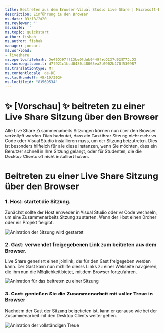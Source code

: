 ```yaml
---
title: Beitreten aus dem Browser-Visual Studio Live Share | Microsoft-Dokumentation
description: Einführung in den Browser
ms.date: 03/18/2020
ms.reviewer: ''
ms.suite: ''
ms.topic: quickstart
author: fishah
ms.author: fishah
manager: joncart
ms.workload:
- liveshare
ms.openlocfilehash: 5e485397ff23be0fdab8449fad6237d829775c55
ms.sourcegitcommit: d7f923c1bcd0430b48065ea2c0902b470f530987
ms.translationtype: MT
ms.contentlocale: de-DE
ms.lasthandoff: 05/19/2020
ms.locfileid: "83569534"
---
```

<!--
Copyright &copy; Microsoft Corporation
All rights reserved.
Creative Commons Attribution 4.0 License (International): https://creativecommons.org/licenses/by/4.0/legalcode
-->

# <a name="preview-joining-a-live-share-session-from-the-browser"></a>✨ [Vorschau] ✨ beitreten zu einer Live Share Sitzung über den Browser

Alle Live Share Zusammenarbeits Sitzungen können nun über den Browser verknüpft werden. Dies bedeutet, dass ein Gast ihrer Sitzung nicht mehr vs Code oder Visual Studio installieren muss, um der Sitzung beizutreten. Dies ist besonders hilfreich für alle diese Instanzen, wenn Sie möchten, dass ein Benutzer schnell in Ihre Sitzung gelangt, oder für Studenten, die die Desktop Clients oft nicht installiert haben.


# <a name="how-to-join-a-live-share-session-from-the-browser"></a>Beitreten zu einer Live Share Sitzung über den Browser 

### <a name="1-host-starts-session"></a>1. Host: startet die Sitzung. 
Zunächst sollte der Host entweder in Visual Studio oder vs Code wechseln, um eine Zusammenarbeits Sitzung zu starten. Wenn der Host einen Ordner oder ein Projekt freigibt.

![Animation der Sitzung wird gestartet](https://user-images.githubusercontent.com/51928518/76938928-b814e300-68b4-11ea-923e-cefabd4688c6.gif)

### <a name="2-guest-uses-shared-link-to-join-from-browser"></a>2. Gast: verwendet freigegebenen Link zum beitreten aus dem Browser. 
Live Share generiert einen joinlink, der für den Gast freigegeben werden kann. Der Gast kann nun mithilfe dieses Links zu einer Webseite navigieren, die ihm nun die Möglichkeit bietet, mit dem Browser fortzufahren.

![Animation für das beitreten zu einer Sitzung](https://user-images.githubusercontent.com/51928518/76941137-b8af7880-68b8-11ea-8228-41fdf4afd3ef.gif)

### <a name="3-guest-enjoys-full-fidelity-collaboration-experience-from-browser"></a>3. Gast: genießen Sie die Zusammenarbeit mit voller Treue in Browser 
Nachdem der Gast der Sitzung beigetreten ist, kann er genauso wie bei der Zusammenarbeit mit den Desktop Clients weiter gehen.

![Animation der vollständigen Treue](https://user-images.githubusercontent.com/51928518/76942009-40e24d80-68ba-11ea-885c-6eb1069ed550.gif)

<!---
# Frequently asked questions 

##### 1. Is there an environment running in the background, that is hosting my session in the browser?
When you join a Live Share session from the browser, there is no new environment spun up. It is a serverless service. 
##### 2. Do I have to pay for the service of joining from the browser?
Joining from the browser is free, much like all of Live Share.

##### 3. How is this different from Visual Studio Online?
When you join from the browser, you only access the VS Code client from the browser during the session. Once the session ends, all the files and folders along with editor capabilities will close. To use an editor in the browser, backed with your own environment to edit your own files, you must use [Visual Studio Online.](aka.ms/vso)

##### 4. Does this work for all browsers?
Yes. This works on all browsers. 
##### 5. Is there a VS client that I can use in the browser?
We do not have this available yet. 

# Feedback and issues 
This is a preview feature, and we hope to get user feedback to improve the experience. Please fill out any feedback or issues you see on our GitHub repo [here.](https://github.com/MicrosoftDocs/live-share/issues/new?template=bug_report.md)

--->
